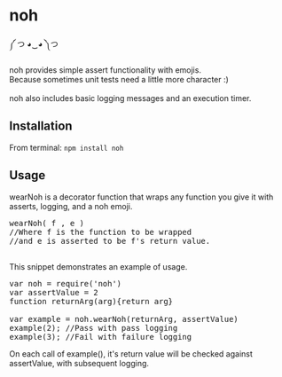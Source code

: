 # noh  

༼ つ ◕‿◕ ༽つ

noh provides simple assert functionality with emojis.
</br>
Because sometimes unit tests need a little more character :)
</br>
</br>
noh also includes basic logging messages and an execution timer. </br>

## Installation
From terminal:
`npm install noh`

## Usage
wearNoh is a decorator function that wraps any function you give it with asserts, logging, and a noh emoji.
<pre>
wearNoh( f , e )
//Where f is the function to be wrapped
//and e is asserted to be f's return value.

</pre>
This snippet demonstrates an example of usage.
<pre>
var noh = require('noh')
var assertValue = 2
function returnArg(arg){return arg}

var example = noh.wearNoh(returnArg, assertValue)
example(2); //Pass with pass logging
example(3); //Fail with failure logging
</pre>

On each call of example(), it's return value will be checked against assertValue, with subsequent logging.
